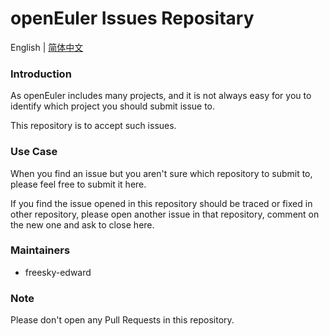 # openEuler Issues Repositary

English | [简体中文](./README_cn.md)

### Introduction

As openEuler includes many projects, and it is not always easy for you to identify which project you should submit issue to. 

This repository is to accept such issues.


### Use Case

When you find an issue but you aren't sure which repository to submit to, please feel free to submit it here.

If you find the issue opened in this repository should be traced or fixed in
other repository, please open another issue in that repository, comment on the new one and ask to close here.

### Maintainers

 - freesky-edward



### Note

Please don't open any Pull Requests in this repository.
